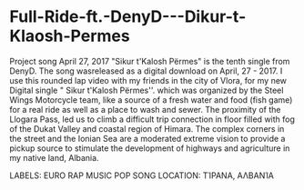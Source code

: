 # Full-Ride-ft.-DenyD---Dikur-t-Klaosh-Permes
Project song
April 27, 2017
 "Sikur t'Kalosh Përmes" is the tenth single from DenyD. The song wasreleased as a digital download on April, 27 - 2017.
 I use this rounded lap video with my friends in the city of Vlora, for my new Digital single " Sikur t'Kalosh Përmes''.  which was organized by the Steel Wings Motorcycle team, like a source of a fresh water and food (fish game) for a real ride as well as a place to wash and sewer.
    The proximity of  the Llogara Pass, led us to climb a difficult trip connection in  floor filled with fog of the Dukat Valley and coastal region of Himara. The complex corners in the street and  the Ionian Sea are a moderated extreme vision to provide a pickup source  to stimulate the development of highways and agriculture in my native land, Albania.

LABELS: EURO RAP MUSIC POP SONG
LOCATION: ΤΊΡΑΝΑ, ΑΛΒΑΝΊΑ

